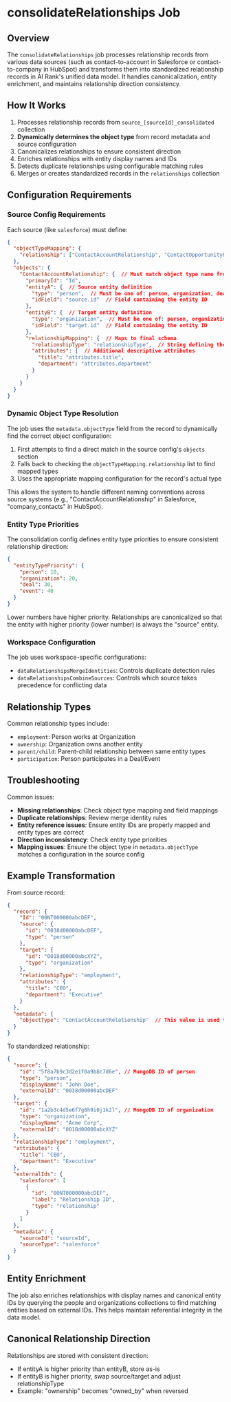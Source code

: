# consolidateRelationships Job

## Overview
The `consolidateRelationships` job processes relationship records from various data sources (such as contact-to-account in Salesforce or contact-to-company in HubSpot) and transforms them into standardized relationship records in AI Rank's unified data model. It handles canonicalization, entity enrichment, and maintains relationship direction consistency.

## How It Works
1. Processes relationship records from `source_[sourceId]_consolidated` collection
2. **Dynamically determines the object type** from record metadata and source configuration
3. Canonicalizes relationships to ensure consistent direction
4. Enriches relationships with entity display names and IDs
5. Detects duplicate relationships using configurable matching rules
6. Merges or creates standardized records in the `relationships` collection

## Configuration Requirements

### Source Config Requirements
Each source (like `salesforce`) must define:

```json
{
  "objectTypeMapping": {
    "relationship": ["ContactAccountRelationship", "ContactOpportunityRelationship"]  // All relationship object types
  },
  "objects": {
    "ContactAccountRelationship": {  // Must match object type name from metadata.objectType
      "primaryId": "Id",
      "entityA": {  // Source entity definition
        "type": "person",  // Must be one of: person, organization, deal, event
        "idField": "source.id"  // Field containing the entity ID
      },
      "entityB": {  // Target entity definition
        "type": "organization",  // Must be one of: person, organization, deal, event
        "idField": "target.id"  // Field containing the entity ID
      },
      "relationshipMapping": {  // Maps to final schema
        "relationshipType": "relationshipType",  // String defining the relationship type
        "attributes": {  // Additional descriptive attributes
          "title": "attributes.title",
          "department": "attributes.department"
        }
      }
    }
  }
}
```

### Dynamic Object Type Resolution
The job uses the `metadata.objectType` field from the record to dynamically find the correct object configuration:

1. First attempts to find a direct match in the source config's `objects` section
2. Falls back to checking the `objectTypeMapping.relationship` list to find mapped types
3. Uses the appropriate mapping configuration for the record's actual type

This allows the system to handle different naming conventions across source systems (e.g., "ContactAccountRelationship" in Salesforce, "company_contacts" in HubSpot).

### Entity Type Priorities
The consolidation config defines entity type priorities to ensure consistent relationship direction:

```json
{
  "entityTypePriority": {
    "person": 10,
    "organization": 20,
    "deal": 30,
    "event": 40
  }
}
```

Lower numbers have higher priority. Relationships are canonicalized so that the entity with higher priority (lower number) is always the "source" entity.

### Workspace Configuration
The job uses workspace-specific configurations:
- `dataRelationshipsMergeIdentities`: Controls duplicate detection rules
- `dataRelationshipsCombineSources`: Controls which source takes precedence for conflicting data

## Relationship Types
Common relationship types include:
- `employment`: Person works at Organization
- `ownership`: Organization owns another entity 
- `parent/child`: Parent-child relationship between same entity types
- `participation`: Person participates in a Deal/Event

## Troubleshooting
Common issues:
- **Missing relationships**: Check object type mapping and field mappings
- **Duplicate relationships**: Review merge identity rules
- **Entity reference issues**: Ensure entity IDs are properly mapped and entity types are correct
- **Direction inconsistency**: Check entity type priorities
- **Mapping issues**: Ensure the object type in `metadata.objectType` matches a configuration in the source config

## Example Transformation
From source record:
```json
{
  "record": {
    "Id": "00NT000000abcDEF",
    "source": {
      "id": "0038d00000abcDEF",
      "type": "person" 
    },
    "target": {
      "id": "0018d00000abcXYZ",
      "type": "organization"
    },
    "relationshipType": "employment",
    "attributes": {
      "title": "CEO",
      "department": "Executive"
    }
  },
  "metadata": {
    "objectType": "ContactAccountRelationship"  // This value is used to find the right mapping
  }
}
```

To standardized relationship:
```json
{
  "source": {
    "id": "5f8a7b9c3d2e1f0a9b8c7d6e", // MongoDB ID of person
    "type": "person",
    "displayName": "John Doe",
    "externalId": "0038d00000abcDEF"
  },
  "target": {
    "id": "1a2b3c4d5e6f7g8h9i0j1k2l", // MongoDB ID of organization
    "type": "organization",
    "displayName": "Acme Corp",
    "externalId": "0018d00000abcXYZ"
  },
  "relationshipType": "employment",
  "attributes": {
    "title": "CEO",
    "department": "Executive"
  },
  "externalIds": {
    "salesforce": [
      {
        "id": "00NT000000abcDEF",
        "label": "Relationship ID",
        "type": "relationship"
      }
    ]
  },
  "metadata": {
    "sourceId": "sourceId",
    "sourceType": "salesforce"
  }
}
```

## Entity Enrichment
The job also enriches relationships with display names and canonical entity IDs by querying the people and organizations collections to find matching entities based on external IDs. This helps maintain referential integrity in the data model.

## Canonical Relationship Direction
Relationships are stored with consistent direction:
- If entityA is higher priority than entityB, store as-is
- If entityB is higher priority, swap source/target and adjust relationshipType
- Example: "ownership" becomes "owned_by" when reversed 